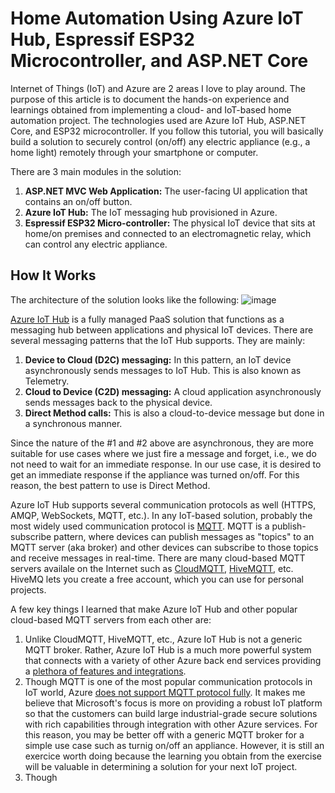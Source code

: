 # Home Automation Using Azure IoT Hub, Espressif ESP32 Microcontroller, and ASP.NET Core

Internet of Things (IoT) and Azure are 2 areas I love to play around. The purpose of this article is to document the hands-on experience and learnings obtained from implementing a cloud- and IoT-based home automation project.  The technologies used are Azure IoT Hub, ASP.NET Core, and ESP32 microcontroller. If you follow this tutorial, you will basically build a solution to securely control (on/off) any electric appliance (e.g., a home light) remotely through your smartphone or computer. 

There are 3 main modules in the solution:
1. **ASP.NET MVC Web Application:**  The user-facing UI application that contains an on/off button.
2. **Azure IoT Hub:**  The IoT messaging hub provisioned in Azure.   
3. **Espressif ESP32 Micro-controller:** The physical IoT device that sits at home/on premises and connected to an electromagnetic relay, which can control any electric appliance.

## How It Works
The architecture of the solution looks like the following:
![image](https://user-images.githubusercontent.com/68135957/223001314-045b2ff0-0edc-40b1-9ab3-202e3b8e67f9.png)

[Azure IoT Hub](https://learn.microsoft.com/en-us/azure/iot-hub/iot-concepts-and-iot-hub) is a fully managed PaaS solution that functions as a messaging hub between applications and physical IoT devices. There are several messaging patterns that the IoT Hub supports.  They are mainly:
1. **Device to Cloud (D2C) messaging:**  In this pattern, an IoT device asynchronously sends messages to IoT Hub.  This is also known as Telemetry.
2. **Cloud to Device (C2D) messaging:**  A cloud application asynchronously sends messages back to the physical device.
3. **Direct Method calls:**  This is also a cloud-to-device message but done in a synchronous manner.

Since the nature of the #1 and #2 above are asynchronous, they are more suitable for use cases where we just fire a message and forget, i.e., we do not need to wait for an immediate response.  In our use case, it is desired to get an immediate response if the appliance was turned on/off.  For this reason, the best pattern to use is Direct Method.

Azure IoT Hub supports several communication protocols as well (HTTPS, AMQP, WebSockets, MQTT, etc.).  In any IoT-based solution, probably the most widely used communication protocol is [MQTT](https://en.wikipedia.org/wiki/MQTT). MQTT is a publish-subscribe pattern, where devices can publish messages as "topics" to an MQTT server (aka broker) and other devices can subscribe to those topics and receive messages in real-time. There are many cloud-based MQTT servers availale on the Internet  such as [CloudMQTT](https://www.cloudmqtt.com/), [HiveMQTT](https://www.hivemq.com/), etc. HiveMQ lets you create a free account, which you can use for personal projects. 

A few key things I learned that make Azure IoT Hub and other popular cloud-based MQTT servers from each other are:
1. Unlike CloudMQTT, HiveMQTT, etc., Azure IoT Hub is not a generic MQTT broker.  Rather, Azure IoT Hub is a much more powerful system that connects with a variety of other Azure back end services providing a [plethora of features and integrations](https://learn.microsoft.com/en-us/azure/architecture/reference-architectures/iot).
2. Though MQTT is one of the most popular communication protocols in IoT world, Azure [does not support MQTT protocol fully](https://learn.microsoft.com/en-us/azure/iot-hub/iot-hub-mqtt-support). It makes me believe that Microsoft's focus is more on providing a robust IoT platform so that the customers can build large industrial-grade secure solutions with rich capabilities through integration with other Azure services.  For this reason, you may be better off with a generic MQTT broker for a simple use case such as turnig on/off an appliance.  However, it is still an exercice worth doing because the learning you obtain from the exercise will be valuable in determining a solution for your next IoT project.     
4. Though 
